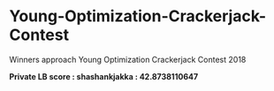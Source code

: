 # Young-Optimization-Crackerjack-Contest
Winners approach Young Optimization Crackerjack Contest 2018

**Private LB score : 	shashankjakka : 42.8738110647**

